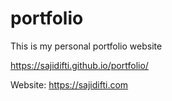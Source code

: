 # portfolio
This is my personal portfolio website

https://sajidifti.github.io/portfolio/


Website: https://sajidifti.com
